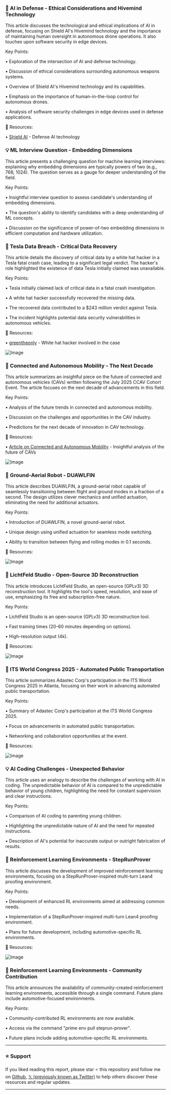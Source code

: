 ### 🤖 AI in Defense - Ethical Considerations and Hivemind Technology

This article discusses the technological and ethical implications of AI in defense, focusing on Shield AI's Hivemind technology and the importance of maintaining human oversight in autonomous drone operations.  It also touches upon software security in edge devices.

Key Points:

•  Exploration of the intersection of AI and defense technology.


•  Discussion of ethical considerations surrounding autonomous weapons systems.


•  Overview of Shield AI's Hivemind technology and its capabilities.


•  Emphasis on the importance of human-in-the-loop control for autonomous drones.


•  Analysis of software security challenges in edge devices used in defense applications.


🔗 Resources:

• [Shield AI](https://x.com/shieldaitech) - Defense AI technology


### 💡  ML Interview Question - Embedding Dimensions

This article presents a challenging question for machine learning interviews: explaining why embedding dimensions are typically powers of two (e.g., 768, 1024).  The question serves as a gauge for deeper understanding of the field.


Key Points:

•  Insightful interview question to assess candidate's understanding of embedding dimensions.


•  The question's ability to identify candidates with a deep understanding of ML concepts.


•  Discussion on the significance of power-of-two embedding dimensions in efficient computation and hardware utilization.



### 🤖 Tesla Data Breach - Critical Data Recovery

This article details the discovery of critical data by a white hat hacker in a Tesla fatal crash case, leading to a significant legal verdict. The hacker's role highlighted the existence of data Tesla initially claimed was unavailable.

Key Points:

•  Tesla initially claimed lack of critical data in a fatal crash investigation.


•  A white hat hacker successfully recovered the missing data.


•  The recovered data contributed to a $243 million verdict against Tesla.


•  The incident highlights potential data security vulnerabilities in autonomous vehicles.


🔗 Resources:

• [greentheonly](https://x.com/greentheonly) - White hat hacker involved in the case

![Image](https://pbs.twimg.com/media/GzhECw1XoAAhB_i?format=jpg&name=small)


### 🚀 Connected and Autonomous Mobility - The Next Decade

This article summarizes an insightful piece on the future of connected and autonomous vehicles (CAVs) written following the July 2025 CCAV Cohort Event.  The article focuses on the next decade of advancements in this field.

Key Points:

•  Analysis of the future trends in connected and autonomous mobility.


•  Discussion on the challenges and opportunities in the CAV industry.


•  Predictions for the next decade of innovation in CAV technology.



🔗 Resources:

• [Article on Connected and Autonomous Mobility](https://hubs.ly/Q03FN1q60) - Insightful analysis of the future of CAVs

![Image](https://pbs.twimg.com/media/GzheF-9WoAAVHAv?format=jpg&name=small)


### 🤖 Ground-Aerial Robot - DUAWLFIN

This article describes DUAWLFIN, a ground-aerial robot capable of seamlessly transitioning between flight and ground modes in a fraction of a second. The design utilizes clever mechanics and unified actuation, eliminating the need for additional actuators.


Key Points:

•  Introduction of DUAWLFIN, a novel ground-aerial robot.


•  Unique design using unified actuation for seamless mode switching.


•  Ability to transition between flying and rolling modes in 0.1 seconds.



🔗 Resources:

![Image](https://pbs.twimg.com/ext_tw_video_thumb/1961122908215889920/pu/img/QtxAUUfLE5_trhcC.jpg)


### 🤖 LichtFeld Studio - Open-Source 3D Reconstruction

This article introduces LichtFeld Studio, an open-source (GPLv3) 3D reconstruction tool.  It highlights the tool's speed, resolution, and ease of use, emphasizing its free and subscription-free nature.

Key Points:

•  LichtFeld Studio is an open-source (GPLv3) 3D reconstruction tool.


•  Fast training times (20-60 minutes depending on options).


•  High-resolution output (4k).



🔗 Resources:

![Image](https://pbs.twimg.com/amplify_video_thumb/1960688334885519360/img/L5G2IwfdZQOky1sW.jpg)


### 🤖 ITS World Congress 2025 - Automated Public Transportation

This article summarizes Adastec Corp's participation in the ITS World Congress 2025 in Atlanta, focusing on their work in advancing automated public transportation.

Key Points:

•  Summary of Adastec Corp's participation at the ITS World Congress 2025.


•  Focus on advancements in automated public transportation.


•  Networking and collaboration opportunities at the event.


🔗 Resources:

![Image](https://pbs.twimg.com/media/GzcgF1xWYAAobzN?format=jpg&name=small)



### 💡 AI Coding Challenges - Unexpected Behavior

This article uses an analogy to describe the challenges of working with AI in coding.  The unpredictable behavior of AI is compared to the unpredictable behavior of young children, highlighting the need for constant supervision and clear instructions.

Key Points:

•  Comparison of AI coding to parenting young children.


•  Highlighting the unpredictable nature of AI and the need for repeated instructions.


•  Description of AI's potential for inaccurate output or outright fabrication of results.



### 🤖 Reinforcement Learning Environments - StepRunProver

This article discusses the development of improved reinforcement learning environments, focusing on a StepRunProver-inspired multi-turn Lean4 proofing environment.

Key Points:

•  Development of enhanced RL environments aimed at addressing common needs.


•  Implementation of a StepRunProver-inspired multi-turn Lean4 proofing environment.


•  Plans for future development, including automotive-specific RL environments.



🔗 Resources:

![Image](https://pbs.twimg.com/amplify_video_thumb/1960780821201346562/img/HcSR9bZw-hPXNDYA.jpg)


### 🚀 Reinforcement Learning Environments - Community Contribution

This article announces the availability of community-created reinforcement learning environments, accessible through a single command.  Future plans include automotive-focused environments.

Key Points:

•  Community-contributed RL environments are now available.


•  Access via the command "prime env pull steprun-prover".


•  Future plans include adding automotive-specific RL environments.


---

### ⭐️ Support

If you liked reading this report, please star ⭐️ this repository and follow me on [Github](https://github.com/Drix10), [𝕏 (previously known as Twitter)](https://x.com/DRIX_10_) to help others discover these resources and regular updates.

---